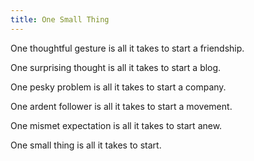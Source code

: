 ```yaml
---
title: One Small Thing
---
```


One thoughtful gesture is all it takes to start a friendship. 

One surprising thought is all it takes to start a blog. 

One pesky problem is all it takes to start a company.

One ardent follower is all it takes to start a movement. 

One mismet expectation is all it takes to start anew.

One small thing is all it takes to start.
